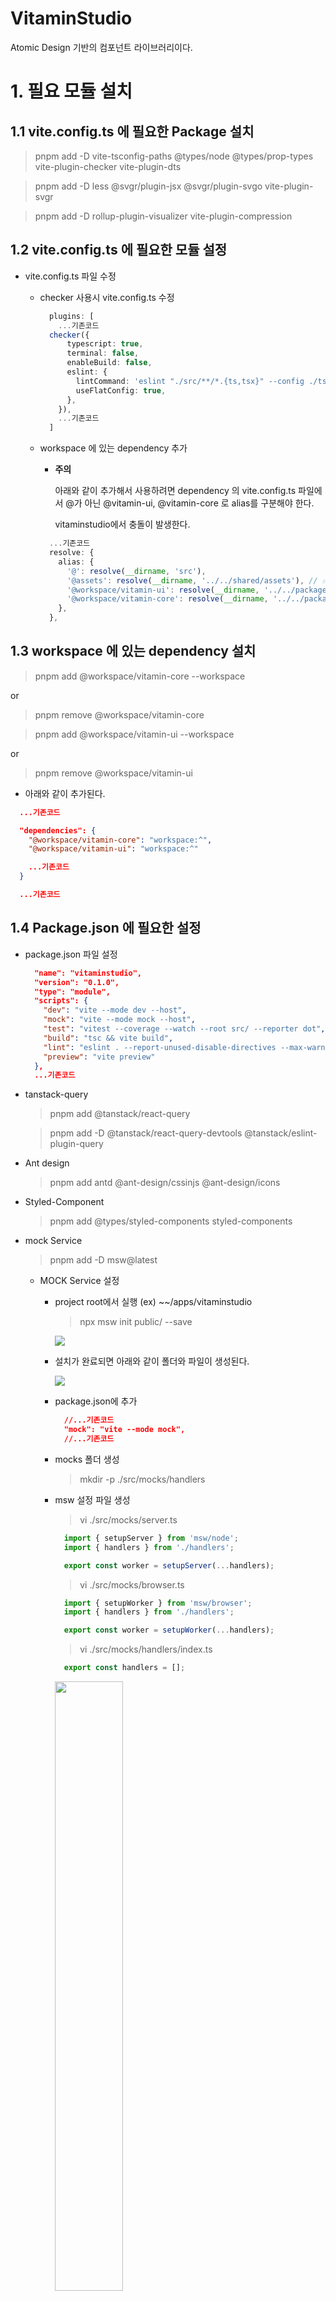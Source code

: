 # VitaminStudio

Atomic Design 기반의 컴포넌트 라이브러리이다.

# 1. 필요 모듈 설치

## 1.1 vite.config.ts 에 필요한 Package 설치

  > pnpm add -D vite-tsconfig-paths @types/node @types/prop-types vite-plugin-checker vite-plugin-dts

  > pnpm add -D less @svgr/plugin-jsx @svgr/plugin-svgo vite-plugin-svgr

  > pnpm add -D rollup-plugin-visualizer vite-plugin-compression

## 1.2 vite.config.ts 에 필요한 모듈 설정

- vite.config.ts 파일 수정

  - checker 사용시 vite.config.ts 수정

    ```ts
      plugins: [
        ...기존코드
      checker({
          typescript: true,
          terminal: false,
          enableBuild: false,
          eslint: {
            lintCommand: 'eslint "./src/**/*.{ts,tsx}" --config ./tsconfig.json',
            useFlatConfig: true,
          },
        }),
        ...기존코드
      ]
    ```
  - workspace 에 있는 dependency 추가
    * **주의**

      아래와 같이 추가해서 사용하려면 dependency 의 vite.config.ts 파일에서 @가 아닌 @vitamin-ui, @vitamin-core 로 alias를 구분해야 한다.

      vitaminstudio에서 충돌이 발생한다.

    ```ts
      ...기존코드
      resolve: {
        alias: {
          '@': resolve(__dirname, 'src'),
          '@assets': resolve(__dirname, '../../shared/assets'), // ✅ 절대 경로 사용
          '@workspace/vitamin-ui': resolve(__dirname, '../../packages/vitamin-ui/src'),  // 재 build 하지 않아도 수정된 사항이 바로 반영된다.
          '@workspace/vitamin-core': resolve(__dirname, '../../packages/vitamin-core/src'), // 재 build 하지 않아도 수정된 사항이 바로 반영된다.
        },
      },
    ```

## 1.3 workspace 에 있는 dependency 설치

  > pnpm add @workspace/vitamin-core --workspace

  or

  > pnpm remove @workspace/vitamin-core

  > pnpm add @workspace/vitamin-ui --workspace

  or

  > pnpm remove @workspace/vitamin-ui

  - 아래와 같이 추가된다.

  ```json
    ...기존코드

    "dependencies": {
      "@workspace/vitamin-core": "workspace:^",
      "@workspace/vitamin-ui": "workspace:^"

      ...기존코드
    }

    ...기존코드
  ```

## 1.4 Package.json 에 필요한 설정

- package.json 파일 설정

  ```json
    "name": "vitaminstudio",
    "version": "0.1.0",
    "type": "module",
    "scripts": {
      "dev": "vite --mode dev --host",
      "mock": "vite --mode mock --host",
      "test": "vitest --coverage --watch --root src/ --reporter dot",
      "build": "tsc && vite build",
      "lint": "eslint . --report-unused-disable-directives --max-warnings 0 --fix",
      "preview": "vite preview"
    },
    ...기존코드

  ```

- tanstack-query

  > pnpm add @tanstack/react-query

  > pnpm add -D @tanstack/react-query-devtools @tanstack/eslint-plugin-query

- Ant design

  > pnpm add antd @ant-design/cssinjs @ant-design/icons

- Styled-Component

  > pnpm add @types/styled-components styled-components

- mock Service

  > pnpm add -D msw@latest

  - MOCK Service 설정

    - project root에서 실행 (ex) ~~/apps/vitaminstudio

      > npx msw init public/ --save

      ![](./readme_images/2025-03-08-17-32-54.png)

    - 설치가 완료되면 아래와 같이 폴더와 파일이 생성된다.

      ![](./readme_images/2025-03-08-17-35-11.png)

    - package.json에 추가

      ```json
        //...기존코드
        "mock": "vite --mode mock",
        //...기존코드
      ```

    - mocks 폴더 생성

      > mkdir -p ./src/mocks/handlers


    - msw 설정 파일 생성

      > vi ./src/mocks/server.ts

        ```ts
          import { setupServer } from 'msw/node';
          import { handlers } from './handlers';

          export const worker = setupServer(...handlers);
        ```

      > vi ./src/mocks/browser.ts

        ```ts
          import { setupWorker } from 'msw/browser';
          import { handlers } from './handlers';

          export const worker = setupWorker(...handlers);
        ```

      > vi ./src/mocks/handlers/index.ts

        ```ts
          export const handlers = [];
        ```
      <img src="./readme_images/2025-03-08-18-16-31.png" width="50%" height="50%">

    - main.ts 에 MSW 관련 설정

      ```ts
        //...기존코드
        if (import.meta.env.MODE === 'mock') {
          // 'mock' 모드일 때만 worker를 시작합니다.
          const { worker } = await import('./mocks/browser');
          await worker.start({
            onUnhandledRequest: 'warn',
            serviceWorker: {
              url: '../public/mockServiceWorker.js', // 명시적으로 경로 지정
            },
          });
        }
        //...기존코드
      ```

      ![](./readme_images/2025-03-08-20-26-40.png)

- 기타 Package

  > pnpm add nprogress

  > pnpm add -D @types/nprogress

